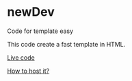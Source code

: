 # newDev
Code for template easy

This code create a fast template in HTML.

[Live code](http://luchooo.github.io/newSupport/)

[How to host it?](http://drastudio.github.io/url-generator/)
